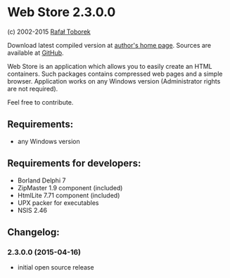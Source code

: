 Web Store 2.3.0.0
=================
(c) 2002-2015 [Rafał Toborek](http://toborek.info)

Download latest compiled version at [author's home page](http://api.toborek.info/pobierz/wstore23.exe).
Sources are available at [GitHub](http://github.com/clash82/WebStore).

Web Store is an application which allows you to easily create an HTML containers. Such packages contains compressed web pages and a simple browser. Application works on any Windows version (Administrator rights are not required).

Feel free to contribute.

Requirements:
-------------
* any Windows version

Requirements for developers:
-------------------------
* Borland Delphi 7
* ZipMaster 1.9 component (included)
* HtmlLite 7.71 component (included)
* UPX packer for executables
* NSIS 2.46

Changelog:
----------
### 2.3.0.0 (2015-04-16)
* initial open source release